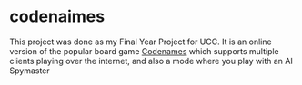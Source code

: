 # codenaimes
This project was done as my Final Year Project for UCC.
It is an online version of the popular board game [Codenames](https://en.wikipedia.org/wiki/Codenames_(board_game)) which supports multiple clients playing over the internet, and also a mode where you play with an AI Spymaster
